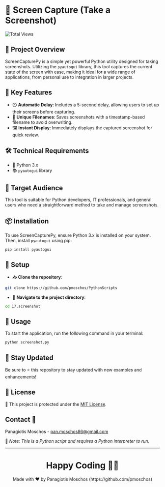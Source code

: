 # 📸 Screen Capture (Take a Screenshot)

![Total Views](https://views.whatilearened.today/views/github/pmoschos/pmoschos.svg)

## 🌟 Project Overview
ScreenCapturePy is a simple yet powerful Python utility designed for taking screenshots. Utilizing the `pyautogui` library, this tool captures the current state of the screen with ease, making it ideal for a wide range of applications, from personal use to integration in larger projects.

## 🔑 Key Features
- ⏲️ **Automatic Delay**: Includes a 5-second delay, allowing users to set up their screens before capturing.
- 📁 **Unique Filenames**: Saves screenshots with a timestamp-based filename to avoid overwriting.
- 🖼️ **Instant Display**: Immediately displays the captured screenshot for quick review.

## 🛠️ Technical Requirements
- 🐍 Python 3.x
- 📚 `pyautogui` library

## 👥 Target Audience
This tool is suitable for Python developers, IT professionals, and general users who need a straightforward method to take and manage screenshots.

## 📦 Installation
To use ScreenCapturePy, ensure Python 3.x is installed on your system. Then, install `pyautogui` using pip:

```bash
pip install pyautogui
```

## 🚀 Setup
- 📥 **Clone the repository**:
```bash
git clone https://github.com/pmoschos/PythonScripts
```

- 📁 **Navigate to the project directory**:
```bash
cd 17.screenshot
```

## 📌 Usage

To start the application, run the following command in your terminal:

```bash
python screenshot.py
```

## 📢 Stay Updated

Be sure to ⭐ this repository to stay updated with new examples and enhancements!

## 📄 License
🔐 This project is protected under the [MIT License](https://mit-license.org/).


## Contact 📧
Panagiotis Moschos - pan.moschos86@gmail.com

🔗 *Note: This is a Python script and requires a Python interpreter to run.*

---
<h1 align=center>Happy Coding 👨‍💻 </h1>

<p align="center">
  Made with ❤️ by Panagiotis Moschos (https://github.com/pmoschos)
</p>